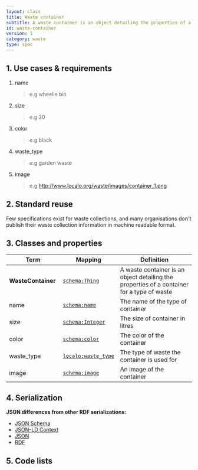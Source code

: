 ```yaml
---
layout: class
title: Waste container
subtitle: A waste container is an object detailing the properties of a container for a type of waste.
id: waste-container
version: 1
category: waste
type: spec
---
```


<h2 id="use-cases-and-requirements">1. Use cases &amp; requirements</h2>

1. name

    >e.g wheelie bin

1. size

    >e.g 20

1. color

    >e.g black

1. waste_type

    >e.g garden waste

1. image

    >e.g http://www.localo.org/waste/images/container_1.png

<h2 id="standard-reuse">2. Standard reuse</h2>

Few specifications exist for waste collections, and many organisations don't publish their waste collection information in machine readable format.

<h2 id="classes-and-properties">3. Classes and properties</h2>

<table>
  <thead>
    <tr>
      <th width="130">Term</th>
      <th>Mapping</th>
      <th>Definition</th>
    </tr>
  </thead>
  <tbody>
    <tr>
      <td><strong>WasteContainer</strong></td>
      <td><code><a href="http://schema.org/Thing" title="http://schema.org/Thing">schema:Thing</a></code></td>
      <td>A waste container is an object detailing the properties of a container for a type of waste</td>
    </tr>
    <tr id="rdf:type">
      <td>name</td>
      <td><code><a href="http://schema.org/name" title="http://schema.org/name">schema:name</a></code></td>
      <td>The name of the type of container</td>
    </tr>
    <tr id="rdf:type">
      <td>size</td>
      <td><code><a href="http://schema.org/Integer" title="http://schema.org/Integer">schema:Integer</a></code></td>
      <td>The size of container in litres</td>
    </tr>
    <tr id="rdf:type">
      <td>color</td>
      <td><code><a href="http://schema.org/color" title="http://schema.org/color">schema:color</a></code></td>
      <td>The color of the container</td>
    </tr>
    <tr id="rdf:type">
      <td>waste_type</td>
      <td><code><a href="" title="">localo:waste_type</a></code></td>
      <td>The type of waste the container is used for</td>
    </tr>
    <tr id="rdf:type">
      <td>image</td>
      <td><code><a href="http://schema.org/image" title="http://schema.org/image">schema:image</a></code></td>
      <td>An image of the container</td>
    </tr>
  </tbody>
</table>

<h2 id="serialization">4. Serialization</h2>

**JSON differences from other RDF serializations:**

<ul class="nav nav-tabs no-js">
  <li><a href="#count-schema">JSON Schema</a></li>
  <li><a href="#count-context">JSON-LD Context</a></li>
  <li class="active"><a href="#count-json">JSON</a></li>
  <li><a href="#count-rdf">RDF</a></li>
</ul>

<div class="tab-content no-js">
  <div class="tab-pane" id="count-schema" data-url="{{ site.url }}/schemas/waste-container.json"></div>
  <div class="tab-pane" id="count-context" data-url="{{ site.url }}/contexts/waste-container.jsonld"></div>
  <div class="tab-pane active" id="count-json" data-url="{{ site.url }}/examples/waste-container.json"></div>
  <div class="tab-pane" id="count-rdf" data-url="{{ site.url }}/examples/waste-container.ttl"></div>
</div>

<h2 id="code-lists">5. Code lists</h2>